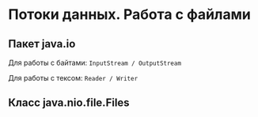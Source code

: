 # Потоки данных. Работа с файлами

## Пакет java.io

Для работы с байтами: `InputStream / OutputStream`

Для работы с тексом: `Reader / Writer`

## Класс java.nio.file.Files